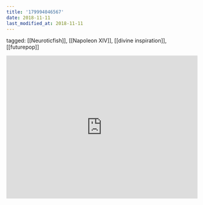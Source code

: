 ```yaml
---
title: '179994046567'
date: 2018-11-11
last_modified_at: 2018-11-11
---
```

tagged: [[Neuroticfish]], [[Napoleon XIV]], [[divine inspiration]], [[futurepop]]
<iframe allow="accelerometer; autoplay; clipboard-write; encrypted-media; gyroscope; picture-in-picture" allowfullscreen="" frameborder="0" height="375" id="youtube_iframe" src="https://www.youtube.com/embed/uiaP3Nsu_q8?feature=oembed&amp;enablejsapi=1&amp;origin=https://safe.txmblr.com&amp;wmode=opaque" width="500"></iframe>